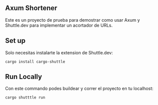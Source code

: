 ## Axum Shortener

Este es un proyecto de prueba para demostrar como usar Axum y Shuttle.dev para implementar un acortador de URLs.

## Set up
Solo necesitas instalarte la extension de Shuttle.dev:
```
cargo install cargo-shuttle
```

## Run Locally
Con este commando podes buildear y correr el proyecto en tu localhost:
```
cargo shutttle run
```
